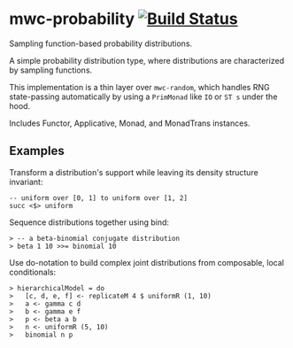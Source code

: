 # mwc-probability [![Build Status](https://secure.travis-ci.org/jtobin/mwc-probability.png)](http://travis-ci.org/jtobin/mwc-probability)

Sampling function-based probability distributions.

A simple probability distribution type, where distributions are characterized
by sampling functions.

This implementation is a thin layer over `mwc-random`, which handles RNG
state-passing automatically by using a `PrimMonad` like `IO` or `ST s` under
the hood.

Includes Functor, Applicative, Monad, and MonadTrans instances.

Examples
--------

Transform a distribution's support while leaving its density structure
invariant:

    -- uniform over [0, 1] to uniform over [1, 2]
    succ <$> uniform

Sequence distributions together using bind:

    > -- a beta-binomial conjugate distribution
    > beta 1 10 >>= binomial 10

Use do-notation to build complex joint distributions from composable,
local conditionals:

    > hierarchicalModel = do
    >   [c, d, e, f] <- replicateM 4 $ uniformR (1, 10)
    >   a <- gamma c d
    >   b <- gamma e f
    >   p <- beta a b
    >   n <- uniformR (5, 10)
    >   binomial n p

